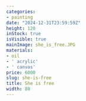 ```yaml
---
categories:
- painting
date: "2024-12-31T23:59:59Z"
height: 120
inStock: true
isVisible: true
mainImage: she_is_free.JPG
materials:
- oil
- ' acrylic'
- ' canvas'
price: 6000
slug: she-is-free
title: She is free
width: 80
---
```


